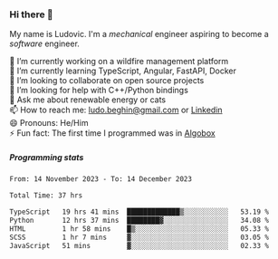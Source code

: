 ### Hi there 👋

My name is Ludovic. I'm a *mechanical* engineer aspiring to become a *software* engineer.

 🔭 I’m currently working on a wildfire management platform<br/>
 🌱 I’m currently learning TypeScript, Angular, FastAPI, Docker<br/>
 👯 I’m looking to collaborate on open source projects<br/>
 🤔 I’m looking for help with C++/Python bindings<br/>
 💬 Ask me about renewable energy or cats<br/>
 📫 How to reach me: ludo.beghin@gmail.com or [Linkedin](https://www.linkedin.com/in/ludovic-beghin/)<br/>
 😄 Pronouns: He/Him<br/>
 ⚡ Fun fact: The first time I programmed was in [Algobox](https://fr.wikipedia.org/wiki/Algobox)<br/>

##### Programming stats
<!--START_SECTION:waka-->

```txt
From: 14 November 2023 - To: 14 December 2023

Total Time: 37 hrs

TypeScript   19 hrs 41 mins  █████████████▒░░░░░░░░░░░   53.19 %
Python       12 hrs 37 mins  ████████▓░░░░░░░░░░░░░░░░   34.08 %
HTML         1 hr 58 mins    █▒░░░░░░░░░░░░░░░░░░░░░░░   05.33 %
SCSS         1 hr 7 mins     ▓░░░░░░░░░░░░░░░░░░░░░░░░   03.05 %
JavaScript   51 mins         ▓░░░░░░░░░░░░░░░░░░░░░░░░   02.33 %
```

<!--END_SECTION:waka-->
